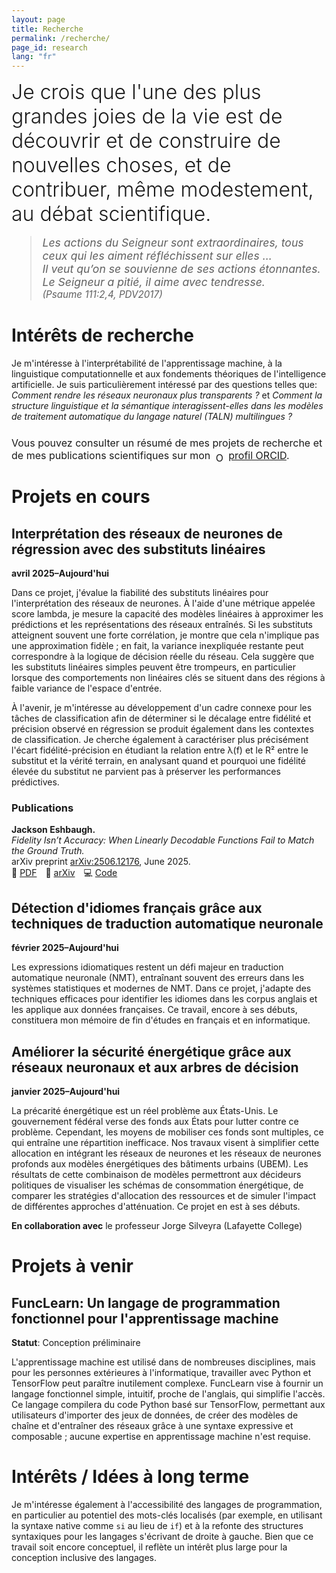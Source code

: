 ```yaml
---
layout: page
title: Recherche
permalink: /recherche/
page_id: research
lang: "fr"
---
```


<div style="font-size: 2rem; font-weight: 300; margin-bottom: 1rem;">
Je crois que l'une des plus grandes joies de la vie est de découvrir et de construire de nouvelles choses, et de contribuer, même modestement, au débat scientifique.
</div>

<blockquote style="font-size: 1.1rem; margin-top: 1rem; font-style: italic;">
  Les actions du Seigneur sont extraordinaires, tous ceux qui les aiment réfléchissent sur elles ...<br>
  Il veut qu’on se souvienne de ses actions étonnantes. Le Seigneur a pitié, il aime avec tendresse.
  <br>
  <span style="font-size: 0.95rem;">(Psaume 111:2,4, PDV2017)</span>
</blockquote>

# Intérêts de recherche

Je m'intéresse à l'interprétabilité de l'apprentissage machine, à la linguistique computationnelle et aux fondements
théoriques de l'intelligence artificielle. Je suis particulièrement intéressé par des questions telles que: _Comment
rendre les réseaux neuronaux plus transparents ?_
et _Comment la structure linguistique et la sémantique interagissent-elles dans les modèles de traitement automatique du
langage naturel (TALN) multilingues ?_

<p style="margin-top: 1.5rem; font-size: 1rem;">
Vous pouvez consulter un résumé de mes projets de recherche et de mes publications scientifiques sur mon
<img alt="ORCID iD" src="https://info.orcid.org/wp-content/uploads/2019/11/orcid_16x16.png"
width="16" height="16" style="vertical-align: text-bottom; margin-left: 4px;" />
<a href="https://orcid.org/0009-0009-1806-2166" target="_blank" rel="noopener noreferrer" style="text-decoration: underline;">
profil ORCID</a>.
</p>

# Projets en cours

## Interprétation des réseaux de neurones de régression avec des substituts linéaires

**avril 2025–Aujourd'hui**

Dans ce projet, j'évalue la fiabilité des substituts linéaires pour l'interprétation des réseaux de neurones. À l'aide d'une métrique appelée score lambda, je mesure la capacité des modèles linéaires à approximer les prédictions et les représentations des réseaux entraînés. Si les substituts atteignent souvent une forte corrélation, je montre que cela n'implique pas une approximation fidèle ; en fait, la variance inexpliquée restante peut correspondre à la logique de décision réelle du réseau. Cela suggère que les substituts linéaires simples peuvent être trompeurs, en particulier lorsque des comportements non linéaires clés se situent dans des régions à faible variance de l'espace d'entrée.

À l'avenir, je m'intéresse au développement d'un cadre connexe pour les tâches de classification afin de déterminer si le décalage entre fidélité et précision observé en régression se produit également dans les contextes de classification. Je cherche également à caractériser plus précisément l'écart fidélité-précision en étudiant la relation entre λ(f) et le R² entre le substitut et la vérité terrain, en analysant quand et pourquoi une fidélité élevée du substitut ne parvient pas à préserver les performances prédictives.

### Publications  

**Jackson Eshbaugh.**  
*Fidelity Isn’t Accuracy: When Linearly Decodable Functions Fail to Match the Ground Truth.*  
arXiv preprint [arXiv:2506.12176](https://arxiv.org/abs/2506.12176), June 2025.  
📄 [PDF](https://arxiv.org/pdf/2506.12176) 🔗 [arXiv](https://arxiv.org/abs/2506.12176) 💻 [Code](https://github.com/jacksoneshbaugh/lambda-linearity-score)

## Détection d'idiomes français grâce aux techniques de traduction automatique neuronale

**février 2025–Aujourd'hui**

Les expressions idiomatiques restent un défi majeur en traduction automatique neuronale (NMT), entraînant souvent des
erreurs dans les systèmes statistiques et modernes de NMT. ​​Dans ce projet, j'adapte des techniques efficaces pour
identifier les idiomes dans les corpus anglais et les applique aux données françaises. Ce travail, encore à ses débuts,
constituera mon mémoire de fin d'études en français et en informatique.

## Améliorer la sécurité énergétique grâce aux réseaux neuronaux et aux arbres de décision

**janvier 2025–Aujourd'hui**

La précarité énergétique est un réel problème aux États-Unis. Le gouvernement fédéral verse des fonds aux États pour
lutter contre ce problème. Cependant, les moyens de mobiliser ces fonds sont multiples, ce qui entraîne une répartition
inefficace. Nos travaux visent à simplifier cette allocation en intégrant les réseaux de neurones et les réseaux de
neurones profonds aux modèles énergétiques des bâtiments urbains (UBEM). Les résultats de cette combinaison de modèles
permettront aux décideurs politiques de visualiser les schémas de consommation énergétique, de comparer les stratégies
d'allocation des ressources et de simuler l'impact de différentes approches d'atténuation. Ce projet en est à ses
débuts.

**En collaboration avec** le professeur Jorge Silveyra (Lafayette College)

# Projets à venir

## FuncLearn: Un langage de programmation fonctionnel pour l'apprentissage machine

**Statut**: Conception préliminaire

L'apprentissage machine est utilisé dans de nombreuses disciplines, mais pour les personnes extérieures à
l'informatique, travailler avec Python et TensorFlow peut paraître inutilement complexe. FuncLearn vise à fournir un
langage fonctionnel simple, intuitif, proche de l'anglais, qui simplifie l'accès. Ce langage compilera du code Python
basé sur TensorFlow, permettant aux utilisateurs d'importer des jeux de données, de créer des modèles de chaîne et
d'entraîner des réseaux grâce à une syntaxe expressive et composable ; aucune expertise en apprentissage machine n'est
requise.

# Intérêts / Idées à long terme

Je m'intéresse également à l'accessibilité des langages de programmation, en particulier au potentiel des mots-clés
localisés (par exemple, en utilisant la syntaxe native comme `si` au lieu de `if`) et à la refonte des structures
syntaxiques pour les langages s'écrivant de droite à gauche. Bien que ce travail soit encore conceptuel, il reflète un
intérêt plus large pour la conception inclusive des langages.
